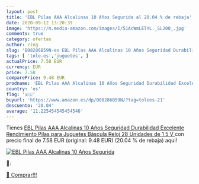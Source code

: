 ```yaml
---
layout: post
title: 'EBL Pilas AAA Alcalinas 10 Años Segurida al 20.04 % de rebaja'
date: 2020-09-12 13:20:39
image: 'https://m.media-amazon.com/images/I/51AcWmLElYL._SL200_.jpg'
comments: true
category: ofertas
author: ring
slug: 'B08286B59N-es EBL Pilas AAA Alcalinas 10 Años Seguridad Durabilidad...'
tags: [ 'tole.es','juguetes', ]
actualPrice: 7.58 EUR
currency: EUR
price: 7.58
comparePrice: 9.48 EUR
prodname: 'EBL Pilas AAA Alcalinas 10 Años Seguridad Durabilidad Excelente Rendimiento Pilas para Juguetes Báscula Reloj  28 Unidades de 1 5 V '
country: 'es'
flag: '🇪🇸'
buyurl: 'https://www.amazon.es/dp/B08286B59N/?tag=tolees-21'
descuento: '20.04'
average: '11.225454545454546'
---
```


Tienes [EBL Pilas AAA Alcalinas 10 Años Seguridad Durabilidad Excelente Rendimiento Pilas para Juguetes Báscula Reloj  28 Unidades de 1 5 V ](https://www.amazon.es/dp/B08286B59N/?tag=tolees-21) con precio final de  7.58 EUR (original: 9.48 EUR) (20.04 %  de rebaja) aqui!

[![EBL Pilas AAA Alcalinas 10 Años Segurida](https://m.media-amazon.com/images/I/51AcWmLElYL._SL200_.jpg)](https://www.amazon.es/dp/B08286B59N/?tag=tolees-21)

🔎:


[🛒 Comprar!!!](https://www.amazon.es/dp/B08286B59N/?tag=tolees-21)
